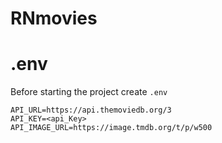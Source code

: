 # RNmovies

# .env
Before starting the project create `.env`

```env
API_URL=https://api.themoviedb.org/3
API_KEY=<api_Key>
API_IMAGE_URL=https://image.tmdb.org/t/p/w500 
```